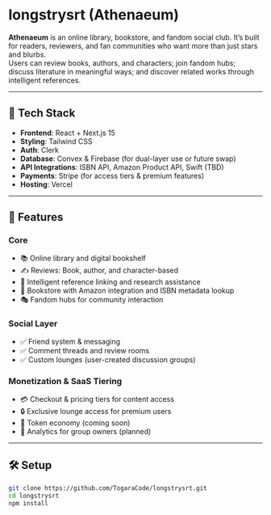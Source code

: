 # longstrysrt (Athenaeum)

**Athenaeum** is an online library, bookstore, and fandom social club. It’s built for readers, reviewers, and fan communities who want more than just stars and blurbs.  
Users can review books, authors, and characters; join fandom hubs; discuss literature in meaningful ways; and discover related works through intelligent references.

---

## 🔧 Tech Stack

- **Frontend**: React + Next.js 15
- **Styling**: Tailwind CSS
- **Auth**: Clerk
- **Database**: Convex & Firebase (for dual-layer use or future swap)
- **API Integrations**: ISBN API, Amazon Product API, Swift (TBD)
- **Payments**: Stripe (for access tiers & premium features)
- **Hosting**: Vercel

---

## 🚀 Features

### Core

- 📚 Online library and digital bookshelf
- ✍️ Reviews: Book, author, and character-based
- 🧠 Intelligent reference linking and research assistance
- 🛒 Bookstore with Amazon integration and ISBN metadata lookup
- 🎭 Fandom hubs for community interaction

### Social Layer

- ✅ Friend system & messaging
- ✅ Comment threads and review rooms
- ✅ Custom lounges (user-created discussion groups)

### Monetization & SaaS Tiering

- 💳 Checkout & pricing tiers for content access
- 🔒 Exclusive lounge access for premium users
- 🧰 Token economy (coming soon)
- 🧾 Analytics for group owners (planned)

---

## 🛠 Setup

```bash
git clone https://github.com/TogaraCode/longstrysrt.git
cd longstrysrt
npm install
